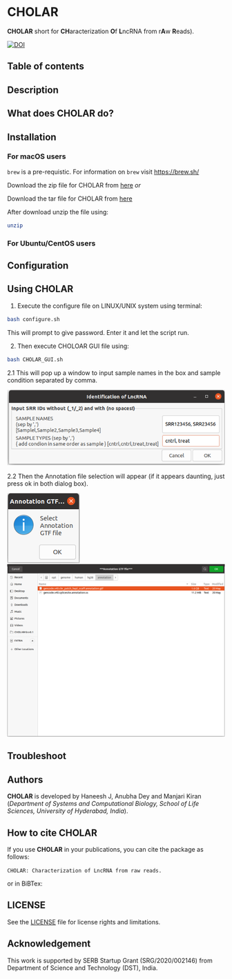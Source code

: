 # CHOLAR

**CHOLAR** short for **CH**aracterization **O**f **L**ncRNA from r**A**w **R**eads).


[![DOI](https://zenodo.org/badge/485251937.svg)](https://zenodo.org/badge/latestdoi/485251937)

## Table of contents


## Description

## What does CHOLAR do?

## Installation

### For macOS users

`brew` is a pre-requistic. For information on `brew` visit https://brew.sh/

Download the zip file for CHOLAR from [here][zip] *or*

Download the tar file for CHOLAR from [here][tar]


After download unzip the file using:
```sh
unzip 
```


### For Ubuntu/CentOS users

## Configuration

## Using CHOLAR

1. Execute the configure file on LINUX/UNIX system using terminal:

```sh
bash configure.sh
```

This will prompt to give password. Enter it and let the script run.


2. Then execute CHOLOAR GUI file using:

```sh
bash CHOLAR_GUI.sh
```


 2.1 This will pop up a window to input sample names in the box and sample condition separated by comma.

![Input window](src/docu_1.png)

2.2 Then the Annotation file selection will appear (if it appears daunting, just press ok in both dialog box).

![Annotation window](src/docu_2.png)
![Annotation selection](src/docu_3.png)

## Troubleshoot

## Authors

**CHOLAR** is developed by Haneesh J, Anubha Dey and Manjari Kiran (*Department of Systems and Computational Biology, School of Life Sciences, University of Hyderabad, India*).

## How to cite CHOLAR

If you use **CHOLAR** in your publications, you can cite the package as follows:

` CHOLAR: Characterization of LncRNA from raw reads. `

or in BiBTex:


## LICENSE

See the [LICENSE][LIC] file for license rights and limitations.

## Acknowledgement

This work is supported by SERB Startup Grant (SRG/2020/002146) from Department of Science and Technology (DST), India.









[zip]: <https://github.com/schosio/CHOLAR/releases/download/v0.1/CHOLAR-Src-0.1.zip>
[tar]: <https://github.com/schosio/CHOLAR/releases/download/v0.1/CHOLAR-Src-0.1.tar.gz>
[LIC]: <https://github.com/schosio/CHOLAR/blob/main/LICENSE>
